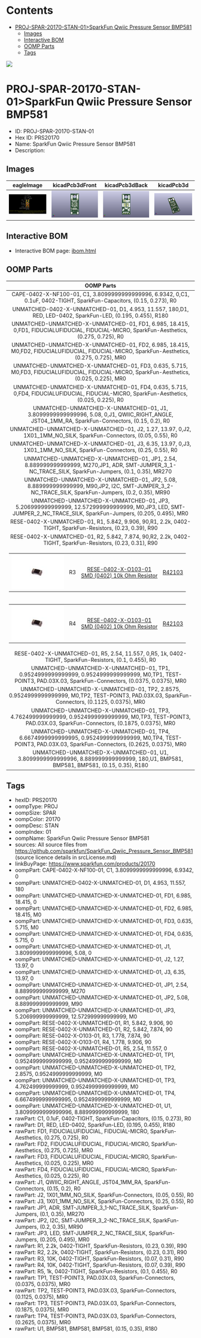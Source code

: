 



Contents
========

* [PROJ-SPAR-20170-STAN-01>SparkFun Qwiic Pressure Sensor BMP581](#proj-spar-20170-stan-01sparkfun-qwiic-pressure-sensor-bmp581)
	* [Images](#images)
	* [Interactive BOM](#interactive-bom)
	* [OOMP Parts](#oomp-parts)
	* [Tags](#tags)
  
![][im]
# PROJ-SPAR-20170-STAN-01>SparkFun Qwiic Pressure Sensor BMP581

- ID: PROJ-SPAR-20170-STAN-01
- Hex ID: PRS20170
- Name: SparkFun Qwiic Pressure Sensor BMP581
- Description: 

## Images
  
  

|eagleImage|kicadPcb3dFront|kicadPcb3dBack|kicadPcb3d|
| :---: | :---: | :---: | :---: |
|[![eagleImage](eagleImage_140.png)](eagleImage_600.png)|[![kicadPcb3dFront](kicadPcb3dFront_140.png)](kicadPcb3dFront_600.png)|[![kicadPcb3dBack](kicadPcb3dBack_140.png)](kicadPcb3dBack_600.png)|[![kicadPcb3d](kicadPcb3d_140.png)](kicadPcb3d_600.png)|

## Interactive BOM

- Interactive BOM page: [ibom.html](kicad/bom/ibom.html)

## OOMP Parts
  

|OOMP Parts|
| :---: |
|CAPE-0402-X-NF100-01, C1, 3.8099999999999996, 6.9342, 0,C1, 0.1uF, 0402-TIGHT, SparkFun-Capacitors, (0.15, 0.273), R0|
|UNMATCHED-0402-X-UNMATCHED-01, D1, 4.953, 11.557, 180,D1, RED, LED-0402, SparkFun-LED, (0.195, 0.455), R180|
|UNMATCHED-UNMATCHED-X-UNMATCHED-01, FD1, 6.985, 18.415, 0,FD1, FIDUCIALUFIDUCIAL, FIDUCIAL-MICRO, SparkFun-Aesthetics, (0.275, 0.725), R0|
|UNMATCHED-UNMATCHED-X-UNMATCHED-01, FD2, 6.985, 18.415, M0,FD2, FIDUCIALUFIDUCIAL, FIDUCIAL-MICRO, SparkFun-Aesthetics, (0.275, 0.725), MR0|
|UNMATCHED-UNMATCHED-X-UNMATCHED-01, FD3, 0.635, 5.715, M0,FD3, FIDUCIALUFIDUCIAL, FIDUCIAL-MICRO, SparkFun-Aesthetics, (0.025, 0.225), MR0|
|UNMATCHED-UNMATCHED-X-UNMATCHED-01, FD4, 0.635, 5.715, 0,FD4, FIDUCIALUFIDUCIAL, FIDUCIAL-MICRO, SparkFun-Aesthetics, (0.025, 0.225), R0|
|UNMATCHED-UNMATCHED-X-UNMATCHED-01, J1, 3.8099999999999996, 5.08, 0,J1, QWIIC_RIGHT_ANGLE, JST04_1MM_RA, SparkFun-Connectors, (0.15, 0.2), R0|
|UNMATCHED-UNMATCHED-X-UNMATCHED-01, J2, 1.27, 13.97, 0,J2, 1X01_1MM_NO_SILK, SparkFun-Connectors, (0.05, 0.55), R0|
|UNMATCHED-UNMATCHED-X-UNMATCHED-01, J3, 6.35, 13.97, 0,J3, 1X01_1MM_NO_SILK, SparkFun-Connectors, (0.25, 0.55), R0|
|UNMATCHED-UNMATCHED-X-UNMATCHED-01, JP1, 2.54, 8.889999999999999, M270,JP1, ADR, SMT-JUMPER_3_1-NC_TRACE_SILK, SparkFun-Jumpers, (0.1, 0.35), MR270|
|UNMATCHED-UNMATCHED-X-UNMATCHED-01, JP2, 5.08, 8.889999999999999, M90,JP2, I2C, SMT-JUMPER_3_2-NC_TRACE_SILK, SparkFun-Jumpers, (0.2, 0.35), MR90|
|UNMATCHED-UNMATCHED-X-UNMATCHED-01, JP3, 5.206999999999999, 12.572999999999999, M0,JP3, LED, SMT-JUMPER_2_NC_TRACE_SILK, SparkFun-Jumpers, (0.205, 0.495), MR0|
|RESE-0402-X-UNMATCHED-01, R1, 5.842, 9.906, 90,R1, 2.2k, 0402-TIGHT, SparkFun-Resistors, (0.23, 0.39), R90|
|RESE-0402-X-UNMATCHED-01, R2, 5.842, 7.874, 90,R2, 2.2k, 0402-TIGHT, SparkFun-Resistors, (0.23, 0.31), R90|
|<table><tr><td>![RESE-0402-X-O103-01](https://raw.githubusercontent.com/oomlout/oomlout_OOMP_parts/main/RESE-0402-X-O103-01/image_140.jpg)</td><td> R3</td><td>[RESE-0402-X-O103-01<br>SMD (0402) 10k Ohm Resistor](https://github.com/oomlout/oomlout_OOMP_parts/tree/main/RESE-0402-X-O103-01/)</td><td>[R42103](https://github.com/oomlout/oomlout_OOMP_parts/tree/main/RESE-0402-X-O103-01/)</td></tr></table>|
|<table><tr><td>![RESE-0402-X-O103-01](https://raw.githubusercontent.com/oomlout/oomlout_OOMP_parts/main/RESE-0402-X-O103-01/image_140.jpg)</td><td> R4</td><td>[RESE-0402-X-O103-01<br>SMD (0402) 10k Ohm Resistor](https://github.com/oomlout/oomlout_OOMP_parts/tree/main/RESE-0402-X-O103-01/)</td><td>[R42103](https://github.com/oomlout/oomlout_OOMP_parts/tree/main/RESE-0402-X-O103-01/)</td></tr></table>|
|RESE-0402-X-UNMATCHED-01, R5, 2.54, 11.557, 0,R5, 1k, 0402-TIGHT, SparkFun-Resistors, (0.1, 0.455), R0|
|UNMATCHED-UNMATCHED-X-UNMATCHED-01, TP1, 0.9524999999999999, 0.9524999999999999, M0,TP1, TEST-POINT3, PAD.03X.03, SparkFun-Connectors, (0.0375, 0.0375), MR0|
|UNMATCHED-UNMATCHED-X-UNMATCHED-01, TP2, 2.8575, 0.9524999999999999, M0,TP2, TEST-POINT3, PAD.03X.03, SparkFun-Connectors, (0.1125, 0.0375), MR0|
|UNMATCHED-UNMATCHED-X-UNMATCHED-01, TP3, 4.762499999999999, 0.9524999999999999, M0,TP3, TEST-POINT3, PAD.03X.03, SparkFun-Connectors, (0.1875, 0.0375), MR0|
|UNMATCHED-UNMATCHED-X-UNMATCHED-01, TP4, 6.6674999999999995, 0.9524999999999999, M0,TP4, TEST-POINT3, PAD.03X.03, SparkFun-Connectors, (0.2625, 0.0375), MR0|
|UNMATCHED-UNMATCHED-X-UNMATCHED-01, U1, 3.8099999999999996, 8.889999999999999, 180,U1, BMP581, BMP581, BMP581, (0.15, 0.35), R180|

## Tags

- hexID: PRS20170
- oompType: PROJ
- oompSize: SPAR
- oompColor: 20170
- oompDesc: STAN
- oompIndex: 01
- oompName: SparkFun Qwiic Pressure Sensor BMP581
- sources: All source files from https://github.com/sparkfun/SparkFun_Qwiic_Pressure_Sensor_BMP581 (source licence details in srcLicense.md)
- linkBuyPage: https://www.sparkfun.com/products/20170
- oompPart: CAPE-0402-X-NF100-01, C1, 3.8099999999999996, 6.9342, 0
- oompPart: UNMATCHED-0402-X-UNMATCHED-01, D1, 4.953, 11.557, 180
- oompPart: UNMATCHED-UNMATCHED-X-UNMATCHED-01, FD1, 6.985, 18.415, 0
- oompPart: UNMATCHED-UNMATCHED-X-UNMATCHED-01, FD2, 6.985, 18.415, M0
- oompPart: UNMATCHED-UNMATCHED-X-UNMATCHED-01, FD3, 0.635, 5.715, M0
- oompPart: UNMATCHED-UNMATCHED-X-UNMATCHED-01, FD4, 0.635, 5.715, 0
- oompPart: UNMATCHED-UNMATCHED-X-UNMATCHED-01, J1, 3.8099999999999996, 5.08, 0
- oompPart: UNMATCHED-UNMATCHED-X-UNMATCHED-01, J2, 1.27, 13.97, 0
- oompPart: UNMATCHED-UNMATCHED-X-UNMATCHED-01, J3, 6.35, 13.97, 0
- oompPart: UNMATCHED-UNMATCHED-X-UNMATCHED-01, JP1, 2.54, 8.889999999999999, M270
- oompPart: UNMATCHED-UNMATCHED-X-UNMATCHED-01, JP2, 5.08, 8.889999999999999, M90
- oompPart: UNMATCHED-UNMATCHED-X-UNMATCHED-01, JP3, 5.206999999999999, 12.572999999999999, M0
- oompPart: RESE-0402-X-UNMATCHED-01, R1, 5.842, 9.906, 90
- oompPart: RESE-0402-X-UNMATCHED-01, R2, 5.842, 7.874, 90
- oompPart: RESE-0402-X-O103-01, R3, 1.778, 7.874, 90
- oompPart: RESE-0402-X-O103-01, R4, 1.778, 9.906, 90
- oompPart: RESE-0402-X-UNMATCHED-01, R5, 2.54, 11.557, 0
- oompPart: UNMATCHED-UNMATCHED-X-UNMATCHED-01, TP1, 0.9524999999999999, 0.9524999999999999, M0
- oompPart: UNMATCHED-UNMATCHED-X-UNMATCHED-01, TP2, 2.8575, 0.9524999999999999, M0
- oompPart: UNMATCHED-UNMATCHED-X-UNMATCHED-01, TP3, 4.762499999999999, 0.9524999999999999, M0
- oompPart: UNMATCHED-UNMATCHED-X-UNMATCHED-01, TP4, 6.6674999999999995, 0.9524999999999999, M0
- oompPart: UNMATCHED-UNMATCHED-X-UNMATCHED-01, U1, 3.8099999999999996, 8.889999999999999, 180
- rawPart: C1, 0.1uF, 0402-TIGHT, SparkFun-Capacitors, (0.15, 0.273), R0
- rawPart: D1, RED, LED-0402, SparkFun-LED, (0.195, 0.455), R180
- rawPart: FD1, FIDUCIALUFIDUCIAL, FIDUCIAL-MICRO, SparkFun-Aesthetics, (0.275, 0.725), R0
- rawPart: FD2, FIDUCIALUFIDUCIAL, FIDUCIAL-MICRO, SparkFun-Aesthetics, (0.275, 0.725), MR0
- rawPart: FD3, FIDUCIALUFIDUCIAL, FIDUCIAL-MICRO, SparkFun-Aesthetics, (0.025, 0.225), MR0
- rawPart: FD4, FIDUCIALUFIDUCIAL, FIDUCIAL-MICRO, SparkFun-Aesthetics, (0.025, 0.225), R0
- rawPart: J1, QWIIC_RIGHT_ANGLE, JST04_1MM_RA, SparkFun-Connectors, (0.15, 0.2), R0
- rawPart: J2, 1X01_1MM_NO_SILK, SparkFun-Connectors, (0.05, 0.55), R0
- rawPart: J3, 1X01_1MM_NO_SILK, SparkFun-Connectors, (0.25, 0.55), R0
- rawPart: JP1, ADR, SMT-JUMPER_3_1-NC_TRACE_SILK, SparkFun-Jumpers, (0.1, 0.35), MR270
- rawPart: JP2, I2C, SMT-JUMPER_3_2-NC_TRACE_SILK, SparkFun-Jumpers, (0.2, 0.35), MR90
- rawPart: JP3, LED, SMT-JUMPER_2_NC_TRACE_SILK, SparkFun-Jumpers, (0.205, 0.495), MR0
- rawPart: R1, 2.2k, 0402-TIGHT, SparkFun-Resistors, (0.23, 0.39), R90
- rawPart: R2, 2.2k, 0402-TIGHT, SparkFun-Resistors, (0.23, 0.31), R90
- rawPart: R3, 10K, 0402-TIGHT, SparkFun-Resistors, (0.07, 0.31), R90
- rawPart: R4, 10K, 0402-TIGHT, SparkFun-Resistors, (0.07, 0.39), R90
- rawPart: R5, 1k, 0402-TIGHT, SparkFun-Resistors, (0.1, 0.455), R0
- rawPart: TP1, TEST-POINT3, PAD.03X.03, SparkFun-Connectors, (0.0375, 0.0375), MR0
- rawPart: TP2, TEST-POINT3, PAD.03X.03, SparkFun-Connectors, (0.1125, 0.0375), MR0
- rawPart: TP3, TEST-POINT3, PAD.03X.03, SparkFun-Connectors, (0.1875, 0.0375), MR0
- rawPart: TP4, TEST-POINT3, PAD.03X.03, SparkFun-Connectors, (0.2625, 0.0375), MR0
- rawPart: U1, BMP581, BMP581, BMP581, (0.15, 0.35), R180



[im]: kicadPcb3d_450.png
